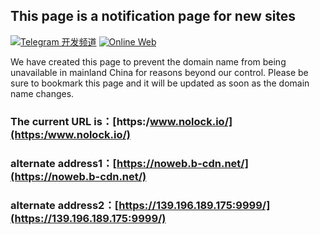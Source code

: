 ## This page is a notification page for new sites
[![Telegram 开发频道](https://img.shields.io/badge/Telegram-Channel-blue?style=flat-square)](https://t.me/nolock_news)
[![Online Web](https://img.shields.io/badge/Web-Online-blue?style=flat-square)](https://www.nolock.io/)

We have created this page to prevent the domain name from being unavailable in mainland China for reasons beyond our control. Please be sure to bookmark this page and it will be updated as soon as the domain name changes. 

### The current URL is：[https:/www.nolock.io/](https:/www.nolock.io/)
### alternate address1：[https://noweb.b-cdn.net/](https://noweb.b-cdn.net/)
### alternate address2：[https://139.196.189.175:9999/](https://139.196.189.175:9999/)
